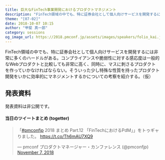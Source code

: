```yaml
---
title: 巨大なFinTech事業開発におけるプロダクトマネジメント
description: "FinTech領域の中でも、特に証券会社として個人向けサービスを開発するには非常に多くのハードルがある。コンプライアンスや脆弱性に対する感応度は一般的なWebプロダクトと比較しても非常に高く、同時に、マスに刺さるプロダクトを作っていかなければならない。そういった少し特殊な性質を持ったプロダクト開発をいかに効率的にマネジメントするかについての考察を紹介する。（仮）"
theme: "[07-02]"
date: 2018-10-07 10:15
author: "甲斐 真一郎"
category: sessions
og_image_url: https://2018.pmconf.jp/assets/images/speakers/folio_kai.jpg
---
```

FinTech領域の中でも、特に証券会社として個人向けサービスを開発するには非常に多くのハードルがある。コンプライアンスや脆弱性に対する感応度は一般的なWebプロダクトと比較しても非常に高く、同時に、マスに刺さるプロダクトを作っていかなければならない。そういった少し特殊な性質を持ったプロダクト開発をいかに効率的にマネジメントするかについての考察を紹介する。（仮）

## 発表資料

発表資料は非公開です。

#### 当日のツイートまとめ (togetter)
<blockquote class="twitter-tweet" data-lang="en"><p lang="ja" dir="ltr">「<a href="https://twitter.com/hashtag/pmconfjp?src=hash&amp;ref_src=twsrc%5Etfw">#pmconfjp</a> 2018 まとめ Part.12 「FinTechにおけるPdM」」をトゥギャりました。 <a href="https://t.co/Th6mAU7XQ9">https://t.co/Th6mAU7XQ9</a></p>&mdash; pmconf プロダクトマネージャー・カンファレンス (@pmconfjp) <a href="https://twitter.com/pmconfjp/status/1059989009059897344?ref_src=twsrc%5Etfw">November 7, 2018</a></blockquote>
<script async src="https://platform.twitter.com/widgets.js" charset="utf-8"></script>
